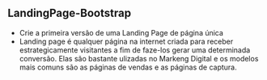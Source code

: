 ## LandingPage-Bootstrap
- Crie a primeira versão de uma Landing Page de página única
- Landing page é qualquer página na internet criada para receber estrategicamente visitantes a fim de faze-los gerar uma determinada conversão. Elas são bastante ulizadas no Markeng Digital e os modelos mais comuns são as páginas de vendas e as páginas de captura.
